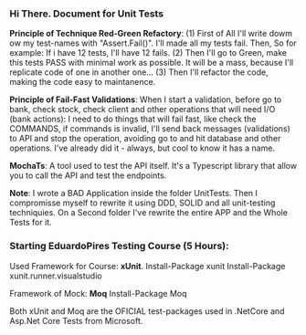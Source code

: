 ### Hi There. Document for Unit Tests

**Principle of Technique Red-Green Refactory**:
(1) First of All I'll write dowm ow my test-names with "Assert.Fail()". I'll made all my tests fail. Then, So for example: If i have 12 tests, I'll have 12 fails.
(2) Then I'll go to Green, make this tests PASS with minimal work as possible. It will be a mass, because I'll replicate code of one in another one...
(3) Then I'll refactor the code, making the code easy to maintanence.

**Principle of Fail-Fast Validations**:
When I start a validation, before go to bank, check stock, check client and other operations that will need I/O (bank actions): I need to do things that will fail fast, like check the COMMANDS, if commands is invalid, I'll send back messages (validations) to API and stop the operation, avoiding go to and hit database and other operations. I've already did it - always, but cool to know it has a name.

**MochaTs**:
A tool used to test the API itself. It's a Typescript library that allow you to call the API and test the endpoints.

**Note**:
I wrote a BAD Application inside the folder UnitTests. Then I compromisse myself to rewrite it using DDD, SOLID and all unit-testing techniquies. On a Second folder I've rewrite the entire APP and the Whole Tests for it.

### Starting EduardoPires Testing Course (5 Hours):

Used Framework for Course: **xUnit**.
Install-Package xunit
Install-Package xunit.runner.visualstudio

Framework of Mock: **Moq**
Install-Package Moq

Both xUnit and Moq are the OFICIAL test-packages used in .NetCore and Asp.Net Core Tests from Microsoft.
